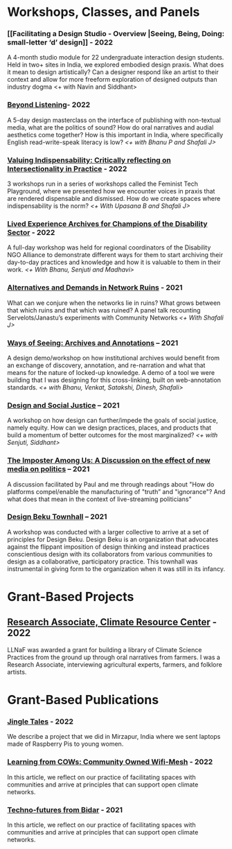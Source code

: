 # Workshops, Classes, and Panels
### [[Facilitating a Design Studio - Overview |Seeing, Being, Doing: small-letter ‘d’ design]] - 2022
A 4-month studio module for 22 undergraduate interaction design students. Held in two+ sites in India, we explored embodied design praxis. What does it mean to design artistically? Can a designer respond like an artist to their context and allow for more freeform exploration of designed outputs than industry dogma <+ with Navin and Siddhant>

### [Beyond Listening]()- 2022
A 5-day design masterclass on the interface of publishing with non-textual media, what are the politics of sound? How do oral narratives and audial aesthetics come together? How is this important in India, where specifically English read-write-speak literacy is low? *<+ with Bhanu P and Shafali J>*

### [Valuing Indispensability: Critically reflecting on Intersectionality in Practice]() - 2022
3 workshops run in a series of workshops called the Feminist Tech Playground, where we presented how we encounter voices in praxis that are rendered dispensable and dismissed. How do we create spaces where indispensability is the norm? *<+ With Upasana B and Shafali J>*

### [Lived Experience Archives for Champions of the Disability Sector]() - 2022

A full-day workshop was held for regional coordinators of the Disability NGO Alliance to demonstrate different ways for them to start archiving their day-to-day practices and knowledge and how it is valuable to them in their work. *<+ With Bhanu, Senjuti and Madhavi>*

### [Alternatives and Demands in Network Ruins](https://twitter.com/dcwalk_/status/1381598287082500100?s=20&t=UQoNcd_xPznfUZlNuWoDbA) **-** **2021**

What can we conjure when the networks lie in ruins? What grows between that which ruins and that which was ruined? A panel talk recounting Servelots/Janastu’s experiments with Community Networks *<+ With Shafali J>*

### [Ways of Seeing: Archives and Annotations](https://www.milli.link/iaw2021/#ways-of-seeing--an-archive-annotation-workshop) **– 2021**

A design demo/workshop on how institutional archives would benefit from an exchange of discovery, annotation, and re-narration and what that means for the nature of locked-up knowledge. A demo of a tool we were building that I was designing for this cross-linking, built on web-annotation standards. *<+ with Bhanu, Venkat, Satakshi, Dinesh, Shafali>*

### [Design and Social Justice](https://twitter.com/onefuture_india/status/1386285835775987712/photo/1) **– 2021**

A workshop on how design can further/impede the goals of social justice, namely equity. How can we design practices, places, and products that build a momentum of better outcomes for the most marginalized? *<+ with Senjuti, Siddhant>*

### [The Imposter Among Us: A Discussion on the effect of new media on politics](https://twitter.com/blnaveen/status/1321689139327066112?s=20&t=sirx2jX9r_3QYdSMChImuA) **–** **2021**

A discussion facilitated by Paul and me through readings about "How do platforms compel/enable the manufacturing of "truth” and "ignorance"? And what does that mean in the context of live-streaming politicians"

### [Design Beku Townhall](https://twitter.com/DesignBeku/status/1305805491126247424?s=20&t=fWFgayBf_gS-tGYtN90eNQ) **–** **2021**

A workshop was conducted with a larger collective to arrive at a set of principles for Design Beku. Design Beku is an organization that advocates against the flippant imposition of design thinking and instead practices conscientious design with its collaborators from various communities to design as a collaborative, participatory practice. This townhall was instrumental in giving form to the organization when it was still in its infancy.

# Grant-Based Projects

## [Research Associate, Climate Resource Center]() - 2022

LLNaF was awarded a grant for building a library of Climate Science Practices from the ground up through oral narratives from farmers. I was a Research Associate, interviewing agricultural experts, farmers, and folklore artists. 

# Grant-Based Publications

### [Jingle Tales](https://criticalcode.recipes/contributions/jingle-tales) **- 2022**

We describe a project that we did in Mirzapur, India where we sent laptops made of Raspberry Pis to young women.

### [Learning from COWs: Community Owned Wifi-Mesh](https://branch.climateaction.tech/issues/issue-4/cows/) **- 2022**

In this article, we reflect on our practice of facilitating spaces with communities and arrive at principles that can support open climate networks.

### [Techno-futures from Bidar](https://one.compost.digital/fertile-technofutures-from-bidar/) **- 2021**

In this article, we reflect on our practice of facilitating spaces with communities and arrive at principles that can support open climate networks.